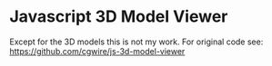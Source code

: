 # Javascript 3D Model Viewer 

Except for the 3D models this is not my work. 
For original code see: https://github.com/cgwire/js-3d-model-viewer
